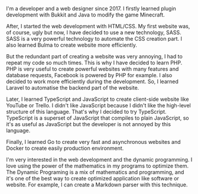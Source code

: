 I'm a developer and a web designer since 2017. I firstly learned plugin development with Bukkit and Java to
modify the game Minecraft.

After, I started the web development with HTML/CSS. My first website was, of course, ugly but now, I have decided
to use a new technology, SASS. SASS is a very powerful technology to automate the CSS creation part. I also learned
Bulma to create website more efficiently.

But the redundant part of creating a website was very annoying, I had to repeat my code so much times. This
is why I have decided to learn PHP. PHP is very useful to create powerful websites with many features and database
requests, Facebook is powered by PHP for example. I also decided to work more efficiently during the development.
So, I learned Laravel to automatise the backend part of the website.

Later, I learned TypeScript and JavaScript to create client-side website like YouTube or Trello. I didn't like
JavaScript because I didn't like the high-level structure of this language. That's why I decided to try TypeScript.
TypeScript is a superset of JavaScript that compiles to plain JavaScript, so it's as useful as JavaScript but
the developer is not annoyed by this language.

Finally, I learned Go to create very fast and asynchronous websites and Docker to create easily production
environment.

I'm very interested in the web development and the dynamic programming. I love using the power of the mathematics
in my programs to optimize them. The Dynamic Programing is a mix of mathematics and programming, and it's one
of the best way to create optimized application like software or website. For example, I can create a Markdown
parser with this technique.
